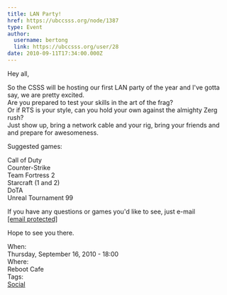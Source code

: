 ```yaml
---
title: LAN Party! 
href: https://ubccsss.org/node/1387
type: Event
author:
  username: bertong
  link: https://ubccsss.org/user/28
date: 2010-09-11T17:34:00.000Z
---
```


<div class="field field-name-body field-type-text-with-summary field-label-hidden"><div class="field-items"><div class="field-item even"><p>Hey all,</p>
<p>So the CSSS will be hosting our first LAN party of the year and I&apos;ve gotta say, we are pretty excited.<br>
Are you prepared to test your skills in the art of the frag?<br>
Or if RTS is your style, can you hold your own against the almighty Zerg rush?<br>
Just show up, bring a network cable and your rig, bring your friends and and prepare for awesomeness.</p>
<p>Suggested games:</p>
<p>Call of Duty<br>
Counter-Strike<br>
Team Fortress 2<br>
Starcraft (1 and 2)<br>
DoTA<br>
Unreal Tournament 99</p>
<p>If you have any questions or games you&apos;d like to see, just e-mail <a href="/cdn-cgi/l/email-protection" class="__cf_email__" data-cfemail="5f292f2c1f2b373a3c2a3d3a713c3e">[email&#xA0;protected]</a></p>
<p>Hope to see you there.</p>
</div></div></div><div class="field field-name-field-dates field-type-datetime field-label-above"><div class="field-label">When:&#xA0;</div><div class="field-items"><div class="field-item even"><span class="date-display-single">Thursday, September 16, 2010 - 18:00</span></div></div></div><div class="field field-name-field-location field-type-text field-label-above"><div class="field-label">Where:&#xA0;</div><div class="field-items"><div class="field-item even">Reboot Cafe</div></div></div>    <footer>
    <div class="field field-name-field-tags field-type-taxonomy-term-reference field-label-above"><div class="field-label">Tags:&#xA0;</div><div class="field-items"><div class="field-item even"><a href="/social">Social</a></div></div></div>      </footer>